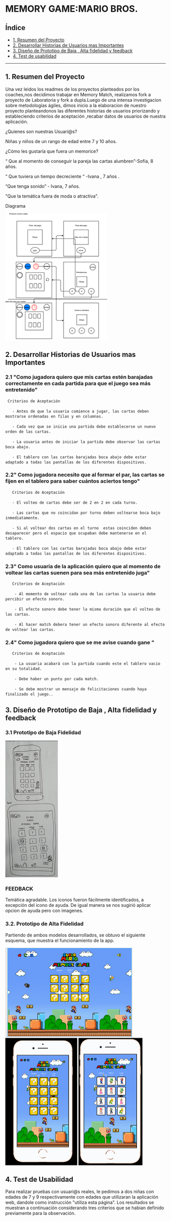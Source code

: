 # MEMORY GAME:MARIO BROS.

## Índice

* [1. Resumen del Proyecto](#1-Resumen_del_Proyecto)
* [2. Desarrollar Historias de Usuarios mas Importantes](#2-Desarrollar_Historias_de_Usuarios_mas_Importantes)
* [3. Diseño de Prototipo de Baja , Alta fidelidad y feedback](#3-Diseño_de_Prototipo_de_Baja_,_Alta_fidelidad_y_feedback)
* [4. Test de usabilidad](#4-Test_de_usabilidad)


***

## 1. Resumen del Proyecto

 Una vez  leidos los readmes de los proyectos planteados por los coaches,nos decidimos trabajar en Memory Match, realizamos fork a proyecto de Laboratoria y fork a dupla.Luego de una intensa investigacion sobre metodologías ágiles, dimos inicio a la elaboracion de nuestro proyecto planteandonos las diferentes historias de usuarios priorizando y estableciendo criterios de aceptación ,recabar datos de usuarios de nuestra aplicación.
 
 ¿Quienes son nuestras Usuari@s?
 
 Niñas y niños de un rango de edad entre 7 y 10 años.
 
 ¿Cómo les gustaría que fuera un memorice?
 
 “ Que al momento de conseguir la pareja las cartas alumbren”-Sofía, 8 años.
 
 “ Que tuviera un tiempo decreciente “ -Ivana , 7 años .
 
 “Que tenga sonido” - Ivana, 7 años.
 
 "Que la temática fuera de moda o atractiva".
 
 Diagrama
 
 <img src="/ImgReadme/diagrama.PNG" >



  ## 2. Desarrollar Historias de Usuarios mas Importantes

  ### 2.1 "Como jugadora quiero que mis cartas estén barajadas correctamente en cada partida para que el juego sea más entretenido"
  
     Criterios de Aceptación
  
       - Antes de que la usuaria comience a jugar, las cartas deben mostrarse ordenadas en filas y en columnas.
       
       - Cada vez que se inicie una partida debe establecerse un nuevo orden de las cartas.
       
       - La usuaria antes de iniciar la partida debe observar las cartas boca abajo.
       
       - El tablero con las cartas barajadas boca abajo debe estar adaptado a todas las pantallas de los diferentes dispositivos.
       
   ### 2.2" Como jugadora necesito que al formar el par, las cartas se fijen en el tablero para saber cuántos aciertos tengo"
  
       Criterios de Aceptación
   
       - El volteo de cartas debe ser de 2 en 2 en cada turno.
       
       - Las cartas que no coincidan por turno deben voltearse boca bajo inmediatamente.
       
       - Si al voltear dos cartas en el turno  estas coinciden deben desaparecer pero el espacio que ocupaban debe mantenerse en el tablero.
       
       - El tablero con las cartas barajadas boca abajo debe estar adaptado a todas las pantallas de los diferentes dispositivos.
       
       
   ### 2.3" Como usuaria de la aplicación quiero que al momento de voltear las cartas suenen para sea más entretenido juga"
    
       Criterios de Aceptación
   
        - Al momento de voltear cada una de las cartas la usuaria debe percibir un efecto sonoro.
       
        - El efecto sonoro debe tener la misma duración que el volteo de las cartas.
       
        - Al hacer match debera tener un efecto sonoro diferente al efecto  de voltear las cartas.
        
        
   ### 2.4" Como jugadora quiero que se me avise cuando gane "
    
       Criterios de Aceptación
   
        - La usuaria acabará con la partida cuando este el tablero vacio en su totalidad.
       
        - Debe haber un punto por cada match.
       
        - Se debe mostrar un mensaje de felicitaciones cuando haya finalizado el juego..
       
       
     

  ## 3. Diseño de Prototipo de Baja , Alta fidelidad y feedback

  ### 3.1 Prototipo de Baja Fidelidad

  <img src="/ImgReadme/bajafidelidad.png">
  
  
   ### FEEDBACK
   Temática agradable.
   Los iconos fueron fácilmente identificados, a excepción del icono de ayuda.
   De igual manera se nos sugirió aplicar opcion de ayuda pero con imagenes.




   ### 3.2. Prototipo de Alta Fidelidad
  Partiendo de ambos modelos desarrollados, se obtuvo el siguiente esquema, que muestra el funcionamiento de la app.
  
   <img src="/ImgReadme/responsivepc.PNG">
   <img src="/ImgReadme/responsiveIphone.PNG">
   <img src="/ImgReadme/responsiveIphone2.PNG">

 
  

## 4. Test de Usabilidad

Para realizar pruebas con usuari@s reales, le pedimos a dos niñas con edades de 7 y 9 respectivamente con edades que utilizaran la aplicación web, dandole como instrucción "utiliza esta página". Los resultados se muestran a continuación considerando tres criterios que se habian definido previamente para la observación.


